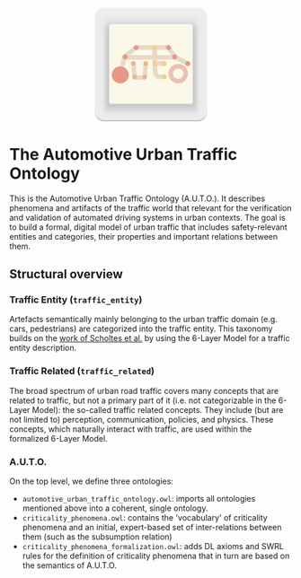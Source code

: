 <div align="center">
<img src="./images/auto_icon.png" alt="A.U.T.O. Icon" width="200"/>
</div>

# The Automotive Urban Traffic Ontology

This is the Automotive Urban Traffic Ontology (A.U.T.O.). 
It describes phenomena and artifacts of the traffic world that relevant for the verification and validation of automated driving systems in urban contexts. 
The goal is to build a formal, digital model of urban traffic that includes safety-relevant entities and categories, their properties and important relations between them.

## Structural overview

### Traffic Entity (`traffic_entity`)

Artefacts semantically mainly belonging to the urban traffic domain (e.g. cars, pedestrians) are categorized into the traffic entity. 
This taxonomy builds on the [work of Scholtes et al.](https://ieeexplore.ieee.org/document/9400833/) by using the 6-Layer Model for a traffic entity description. 

### Traffic Related (`traffic_related`)

The broad spectrum of urban road traffic covers many concepts that are related to traffic, but not a primary part of it (i.e. not categorizable in the 6-Layer Model): the so-called traffic related concepts. 
They include (but are not limited to) perception, communication, policies, and physics. 
These concepts, which naturally interact with traffic, are used within the formalized 6-Layer Model.

### A.U.T.O.

On the top level, we define three ontologies:

- `automotive_urban_traffic_ontology.owl`: imports all ontologies mentioned above into a coherent, single ontology.
- `criticality_phenomena.owl`: contains the 'vocabulary' of criticality phenomena and an initial, expert-based set of inter-relations between them (such as the subsumption relation)
- `criticality_phenomena_formalization.owl`: adds DL axioms and SWRL rules for the definition of criticality phenomena that in turn are based on the semantics of A.U.T.O.
